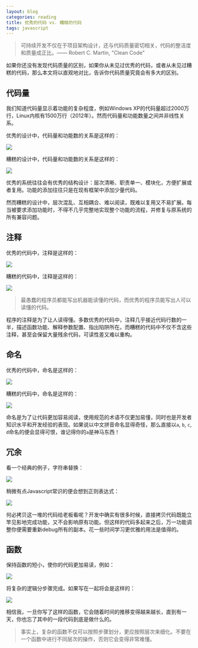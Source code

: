 ```yaml
---
layout: blog
categories: reading
title: 优秀的代码 vs. 糟糕的代码
tags: javascript 
---
```


> 可持续开发不仅在于项目架构设计，还与代码质量密切相关，代码的整洁度和质量成正比。—— Robert C. Martin, "Clean Code"

如果你还没有发现代码质量的区别，如果你从未见过优秀的代码，或者从未见过糟糕的代码，那么本文将以直观地对比，告诉你代码质量究竟会有多大的区别。

## 代码量

我们知道代码量显示着功能的复杂程度，例如Windows XP的代码量超过2000万行，Linux内核有1500万行（2012年）。然而代码量和功能数量之间并非线性关系。

优秀的设计中，代码量和功能数的关系是这样的：

![](/assets/img/blog/great-code.png)

糟糕的设计中，代码量和功能数的关系是这样的：

![](/assets/img/blog/bad-code.png)

优秀的系统往往会有优秀的结构设计：层次清晰、职责单一、模块化，方便扩展或者复用。功能的添加往往只是在现有框架中添加少量代码。

然而糟糕的设计中，层次混乱、互相耦合、难以阅读，既难以复用又不易扩展。每当被要求添加功能时，不得不几乎完整地实现整个功能的流程，并修复与原系统的所有兼容问题。

## 注释

优秀的代码中，注释是这样的：

![](/assets/img/blog/great-comment.png)

糟糕的代码中，注释是这样的：

![](/assets/img/blog/bad-comment.png)

> 最愚蠢的程序员都能写出机器能读懂的代码，而优秀的程序员能写出人可以读懂的代码。
 
程序的注释是为了让人读得懂。多数优秀的代码中，注释几乎接近代码行数的一半，描述函数功能、解释参数配置、指出陷阱所在。而糟糕的代码中不仅不含这些注释，甚至会保留大量残余代码，可读性差又难以重构。


## 命名

优秀的代码中，命名是这样的：

![](/assets/img/blog/great-name.png)

糟糕的代码中，命名是这样的：

![](/assets/img/blog/bad-name.png)

命名是为了让代码更加容易阅读，使用规范的术语不仅更加易懂，同时也是开发者知识水平和开发经验的表现。如果说以中文拼音命名显得奇怪，那么直接以`a`, `b`, `c`, `d`命名的便会显得可恨，谁记得你的`a`是神马东西！

## 冗余

看一个经典的例子，字符串替换：

![](/assets/img/blog/bad-duplicate.png)

稍微有点Javascript常识的便会想到正则表达式：

![](/assets/img/blog/great-clean.png)

何必拷贝这一堆的代码给老板看呢？开发中确实有很多时候，直接拷贝代码既能立竿见影地完成功能，又不会影响原有功能。但这样的代码多起来之后，万一功能调整你便需要重新debug所有的副本。花一些时间学习更优雅的用法是值得的。

## 函数

保持函数的短小，使你的代码更加易读，例如：

![](/assets/img/blog/great-func.png)

将复杂的逻辑分步骤完成。如果写在一起将会是这样的：

![](/assets/img/blog/bad-func.png)

相信我，一旦你写了这样的函数，它会随着时间的推移变得越来越长，直到有一天，你也忘了其中的一段代码到底是做什么的。

> 事实上，复杂的函数不仅可以按照步骤划分，更应按照层次来细化。不要在一个函数中进行不同层次的操作，否则它会变得非常难懂。
